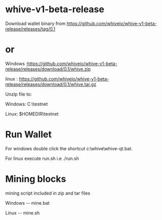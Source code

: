 # whive-v1-beta-release

Download wallet binary from https://github.com/whiveio/whive-v1-beta-release/releases/tag/0.1

# or

Windows :https://github.com/whiveio/whive-v1-beta-release/releases/download/0.1/whive.zip

linux : https://github.com/whiveio/whive-v1-beta-release/releases/download/0.1/whive.tar.gz

Unzip file to:

Windows: C:\testnet

Linux: $HOMEDIR\testnet

# Run Wallet

For windows double click the shortcut c:\whive\whive-qt.bat.

For linux execute run.sh i.e ./run.sh

# Mining blocks

mining script included in zip and tar files

Windows -- mine.bat

Linux -- mine.sh
